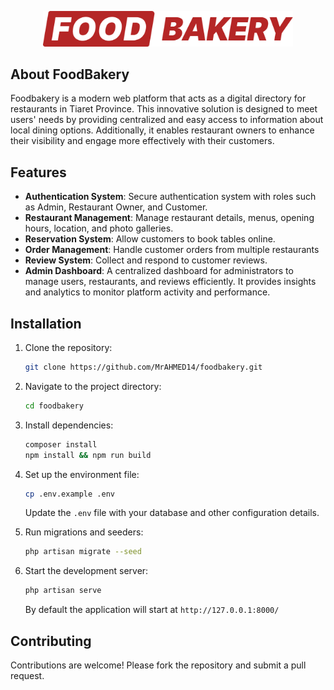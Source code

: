 <p align="center"><a href="https://foodbakery.laravel.cloud/" target="_blank"><img src="https://raw.githubusercontent.com/MrAHMED14/foodbakery/da7ab1c8524d469b7023001ecc48e43708aaa8ad/public/front/extra-images/foodbakery.svg" width="400" alt="FoodBakery"></a></p>

## About FoodBakery

Foodbakery is a modern web platform that acts as a digital directory for restaurants in Tiaret Province. This innovative solution is designed to meet users' needs by providing centralized and easy access to information about local dining options. Additionally, it enables restaurant owners to enhance their visibility and engage more effectively with their customers.

## Features

- **Authentication System**: Secure authentication system with roles such as Admin, Restaurant Owner, and Customer.
- **Restaurant Management**: Manage restaurant details, menus, opening hours, location, and photo galleries.
- **Reservation System**: Allow customers to book tables online.
- **Order Management**: Handle customer orders from multiple restaurants
- **Review System**: Collect and respond to customer reviews.
- **Admin Dashboard**: A centralized dashboard for administrators to manage users, restaurants, and reviews efficiently. It provides insights and analytics to monitor platform activity and performance.

## Installation

1. Clone the repository:
   ```bash
   git clone https://github.com/MrAHMED14/foodbakery.git
   ```

2. Navigate to the project directory:
   ```bash
   cd foodbakery
   ```

3. Install dependencies:
   ```bash
   composer install
   npm install && npm run build
   ```

4. Set up the environment file:
   ```bash
   cp .env.example .env
   ```
   Update the `.env` file with your database and other configuration details.

5. Run migrations and seeders:
   ```bash
   php artisan migrate --seed
   ```

6. Start the development server:
   ```bash
   php artisan serve
   ```
    By default the application will start at `http://127.0.0.1:8000/`

## Contributing
Contributions are welcome! Please fork the repository and submit a pull request.

